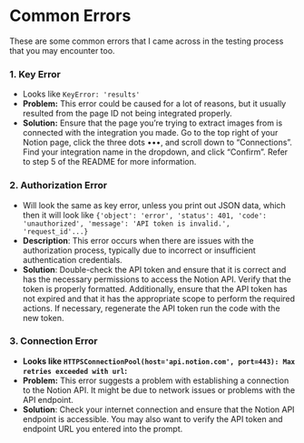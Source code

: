 # Common Errors

These are some common errors that I came across in the testing process that you may encounter too.

### 1. Key Error

- Looks like `KeyError: 'results'`
- **Problem:** This error could be caused for a lot of reasons, but it usually resulted from the page ID not being integrated properly.
- **Solution:** Ensure that the page you’re trying to extract images from is connected with the integration you made. Go to the top right of your Notion page, click the three dots •••, and scroll down to “Connections”. Find your integration name in the dropdown, and click “Confirm”. Refer to step 5 of the README for more information.

### 2. Authorization Error

- Will look the same as key error, unless you print out JSON data, which then it will look like `{'object': 'error', 'status': 401, 'code': 'unauthorized', 'message': 'API token is invalid.', 'request_id'...}`
- **Description**: This error occurs when there are issues with the authorization process, typically due to incorrect or insufficient authentication credentials.
- **Solution**: Double-check the API token and ensure that it is correct and has the necessary permissions to access the Notion API. Verify that the token is properly formatted. Additionally, ensure that the API token has not expired and that it has the appropriate scope to perform the required actions. If necessary, regenerate the API token run the code with the new token.

### 3. Connection Error

- **Looks like `HTTPSConnectionPool(host='api.notion.com', port=443): Max retries exceeded with url`:**
- **Problem:** This error suggests a problem with establishing a connection to the Notion API. It might be due to network issues or problems with the API endpoint.
- **Solution**: Check your internet connection and ensure that the Notion API endpoint is accessible. You may also want to verify the API token and endpoint URL you entered into the prompt.
